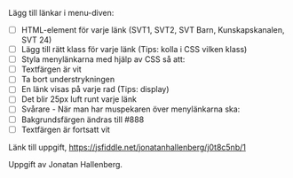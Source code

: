 Lägg till länkar i menu-diven:
- [ ] HTML-element för varje länk (SVT1, SVT2, SVT Barn, Kunskapskanalen, SVT 24)
- [ ] Lägg till rätt klass för varje länk (Tips: kolla i CSS vilken klass)
- [ ] Styla menylänkarna med hjälp av CSS så att:
- [ ] Textfärgen är vit
- [ ] Ta bort understrykningen
- [ ] En länk visas på varje rad (Tips: display)
- [ ] Det blir 25px luft runt varje länk
- [ ] Svårare - När man har muspekaren över menylänkarna ska:
- [ ] Bakgrundsfärgen ändras till #888
- [ ] Textfärgen är fortsatt vit

Länk till uppgift,
https://jsfiddle.net/jonatanhallenberg/j0t8c5nb/1

Uppgift av Jonatan Hallenberg.